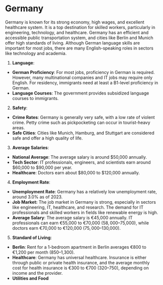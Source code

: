# Germany

Germany is known for its strong economy, high wages, and excellent healthcare system. It is a top destination for skilled workers, particularly in engineering, technology, and healthcare. Germany has an efficient and accessible public transportation system, and cities like Berlin and Munich offer high standards of living. Although German language skills are important for most jobs, there are many English-speaking roles in sectors like technology and academia.

1.  **Language**:
-   **German Proficiency**: For most jobs, proficiency in German is required. However, many multinational companies and IT jobs may require only English. For residency, immigrants need at least a B1-level proficiency in German.
-   **Language Courses**: The government provides subsidized language courses to immigrants.
2.  **Safety**:
-   **Crime Rates**: Germany is generally very safe, with a low rate of violent crime. Petty crime such as pickpocketing can occur in tourist-heavy areas.
-   **Safe Cities**: Cities like Munich, Hamburg, and Stuttgart are considered safe and offer a high quality of life.
3.  **Average Salaries**:
-   **National Average**: The average salary is around $50,000 annually.
-   **Tech Sector**: IT professionals, engineers, and scientists earn around $60,000 to $90,000 per year.
-   **Healthcare**: Doctors earn about $80,000 to $120,000 annually.
4.  **Employment Rate**:
-   **Unemployment Rate**: Germany has a relatively low unemployment rate, around 3.0% as of 2023.
-   **Job Market:** The job market in Germany is strong, especially in sectors like engineering, IT, healthcare, and research. The demand for IT professionals and skilled workers in fields like renewable energy is high.
-   **Average Salary**: The average salary is €45,000 annually. IT professionals can earn €55,000 to €70,000 ($58,000–$75,000), while doctors earn €70,000 to €120,000 ($75,000–$130,000).
5.  **Standard of Living**:
-   **Berlin**: Rent for a 1-bedroom apartment in Berlin averages €800 to €1,200 per month ($850–$1,300).
-   **Healthcare**: Germany has universal healthcare. Insurance is either through public or private health insurance, and the average monthly cost for health insurance is €300 to €700 ($320–$750), depending on income and the provider.
-   **Utilities and Food**
